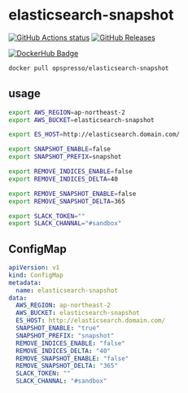 # elasticsearch-snapshot

[![GitHub Actions status](https://github.com/opspresso/elasticsearch-snapshot/workflows/Build-Push/badge.svg)](https://github.com/opspresso/elasticsearch-snapshot/actions)
[![GitHub Releases](https://img.shields.io/github/release/opspresso/elasticsearch-snapshot.svg)](https://github.com/opspresso/elasticsearch-snapshot/releases)

[![DockerHub Badge](http://dockeri.co/image/opspresso/elasticsearch-snapshot)](https://hub.docker.com/r/opspresso/elasticsearch-snapshot/)

```bash
docker pull opspresso/elasticsearch-snapshot
```

## usage

```bash
export AWS_REGION=ap-northeast-2
export AWS_BUCKET=elasticsearch-snapshot

export ES_HOST=http://elasticsearch.domain.com/

export SNAPSHOT_ENABLE=false
export SNAPSHOT_PREFIX=snapshot

export REMOVE_INDICES_ENABLE=false
export REMOVE_INDICES_DELTA=40

export REMOVE_SNAPSHOT_ENABLE=false
export REMOVE_SNAPSHOT_DELTA=365

export SLACK_TOKEN=""
export SLACK_CHANNAL="#sandbox"
```

## ConfigMap

```yaml
apiVersion: v1
kind: ConfigMap
metadata:
  name: elasticsearch-snapshot
data:
  AWS_REGION: ap-northeast-2
  AWS_BUCKET: elasticsearch-snapshot
  ES_HOST: http://elasticsearch.domain.com/
  SNAPSHOT_ENABLE: "true"
  SNAPSHOT_PREFIX: "snapshot"
  REMOVE_INDICES_ENABLE: "false"
  REMOVE_INDICES_DELTA: "40"
  REMOVE_SNAPSHOT_ENABLE: "false"
  REMOVE_SNAPSHOT_DELTA: "365"
  SLACK_TOKEN: ""
  SLACK_CHANNAL: "#sandbox"
```
